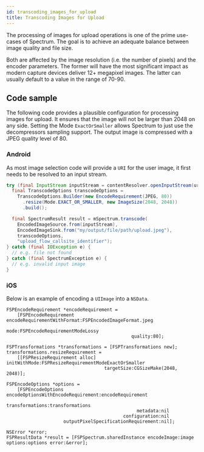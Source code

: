 ```yaml
---
id: transcoding_images_for_upload
title: Transcoding Images for Upload
---
```


The processing of images for upload operations is one of the prime use-cases of Spectrum. The goal is to achieve an adequate balance between image quality and file size.

Both are affected by the image resolution (i.e. the number of pixels) and the encoder parameters. The former will have the most significant impact as modern capture devices deliver 12+ megapixel images. The latter can usually default to a value in the range of 70-90.

## Code sample

The following code provides a plausible configuration for processing images for upload. It ensures that the image will not be larger than 2048 on any side. Setting the Mode `ExactOrSmaller` allows Spectrum to just use the decompressors sampling support. The output image is compressed with a JPEG quality level of 80.

### Android

As most image selection code will provide a `URI` for the user image, it first needs to be resolved to an input stream.

```java
try (final InputStream inputStream = contentResolver.openInputStream(uri)) {
  final TranscodeOptions transcodeOptions =
    TranscodeOptions.Builder(new EncodeRequirement(JPEG, 80))
      .resize(Mode.EXACT_OR_SMALLER, new ImageSize(2048, 2048))
      .build();

  final SpectrumResult result = mSpectrum.transcode(
    EncodedImageSource.from(inputStream),
    EncodedImageSink.from("my/output/file/path/upload.jpeg"),
    transcodeOptions,
    "upload_flow_callsite_identifier");
} catch (final IOException e) {
  // e.g. file not found
} catch (final SpectrumException e) {
  // e.g. invalid input image
}
```

### iOS

Below is an example of encoding a `UIImage` into a `NSData`.

```objc
FSPEncodeRequirement *encodeRequirement =
    [FSPEncodeRequirement encodeRequirementWithFormat:FSPEncodedImageFormat.jpeg
                                                 mode:FSPEncodeRequirementModeLossy
                                              quality:80];

FSPTransformations *transformations = [FSPTransformations new];
transformations.resizeRequirement =
    [[FSPResizeRequirement alloc] initWithMode:FSPResizeRequirementModeExactOrSmaller
                                    targetSize:CGSizeMake(2048, 2048)];

FSPEncodeOptions *options =
    [FSPEncodeOptions encodeOptionsWithEncodeRequirement:encodeRequirement
                                         transformations:transformations
                                                metadata:nil
                                           configuration:nil
                     outputPixelSpecificationRequirement:nil];

NSError *error;
FSPResultData *result = [FSPSpectrum.sharedInstance encodeImage:image options:options error:&error];
```
